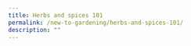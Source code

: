 ```yaml
---
title: Herbs and spices 101
permalink: /new-to-gardening/herbs-and-spices-101/
description: ""
---
```

